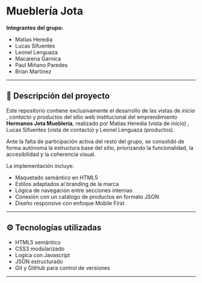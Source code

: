 # Mueblería Jota

**Integrantes del grupo:**  
- Matias Heredia  
- Lucas Sifuentes  
- Leonel Lenguaza  
- Macarena Garnica  
- Paul Miñano Paredes  
- Brian Martínez

---

## 🧩 Descripción del proyecto

Este repositorio contiene exclusivamente el desarrollo de las vistas de *inicio* , *contacto* y *productos* del sitio web institucional del emprendimiento **Hermanos Jota Mueblería**, 
realizado por Matias Heredia (vista de inicio) , Lucas Sifuentes (vista de contacto) y Leonel Lenguaza (productos).

Ante la falta de participación activa del resto del grupo, se consolidó de forma autónoma la estructura base del sitio, priorizando la funcionalidad, la accesibilidad y la coherencia visual.

La implementación incluye:

- Maquetado semántico en HTML5  
- Estilos adaptados al branding de la marca  
- Lógica de navegación entre secciones internas  
- Conexión con un catálogo de productos en formato JSON  
- Diseño responsive con enfoque Mobile First

---

## ⚙️ Tecnologías utilizadas

- HTML5 semántico  
- CSS3 modularizado  
- Logica con Javascript
- JSON estructurado  
- Git y GitHub para control de versiones

---
